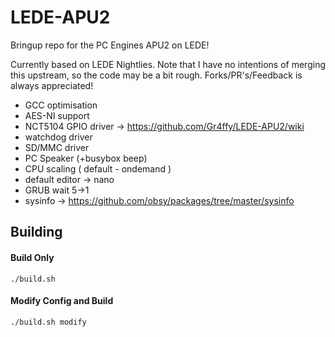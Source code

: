 # LEDE-APU2

Bringup repo for the PC Engines APU2 on LEDE!

Currently based on LEDE Nightlies. Note that I have no intentions of merging this upstream, so the code may be a bit rough. Forks/PR's/Feedback is always appreciated!

 - GCC optimisation
 - AES-NI support
 - NCT5104 GPIO driver -> https://github.com/Gr4ffy/LEDE-APU2/wiki
 - watchdog driver
 - SD/MMC driver
 - PC Speaker (+busybox beep)
 - CPU scaling ( default - ondemand )
 - default editor -> nano
 - GRUB wait 5->1
 - sysinfo -> https://github.com/obsy/packages/tree/master/sysinfo 

Building
-----
#### Build Only
`./build.sh`

#### Modify Config and Build
`./build.sh modify`
